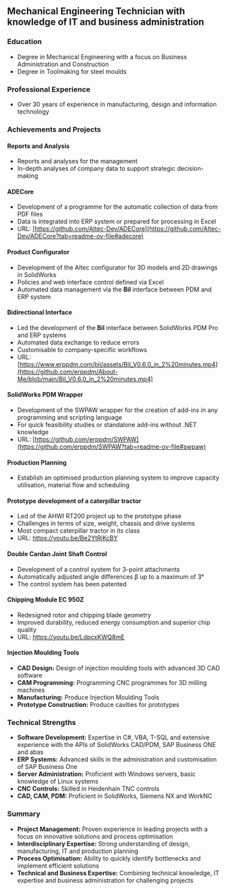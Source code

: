 ## Mechanical Engineering Technician with knowledge of IT and business administration

### Education
- Degree in Mechanical Engineering with a focus on Business Administration and Construction
- Degree in Toolmaking for steel moulds

### Professional Experience
- Over 30 years of experience in manufacturing, design and information technology

### Achievements and Projects

#### Reports and Analysis
- Reports and analyses for the management
- In-depth analyses of company data to support strategic decision-making

#### ADECore
- Development of a programme for the automatic collection of data from PDF files
- Data is integrated into ERP system or prepared for processing in Excel
- URL: [https://github.com/Altec-Dev/ADECore](https://github.com/Altec-Dev/ADECore?tab=readme-ov-file#adecore)

#### Product Configurator
- Development of the Altec configurator for 3D models and 2D drawings in SolidWorks
- Policies and web interface control defined via Excel
- Automated data management via the **BiI** interface between PDM and ERP system

#### Bidirectional Interface
- Led the development of the **BiI** interface between SolidWorks PDM Pro and ERP systems
- Automated data exchange to reduce errors
- Customisable to company-specific workflows
- URL: [https://www.erppdm.com/bii/assets/BiI_V0.6.0_in_2%20minutes.mp4](https://github.com/erppdm/About-Me/blob/main/BiI_V0.6.0_in_2%20minutes.mp4)

#### SolidWorks PDM Wrapper
- Development of the SWPAW wrapper for the creation of add-ins in any programming and scripting language
- For quick feasibility studies or standalone add-ins without .NET knowledge
- URL: [https://github.com/erppdm/SWPAW](https://github.com/erppdm/SWPAW?tab=readme-ov-file#swpaw)

#### Production Planning
- Establish an optimised production planning system to improve capacity utilisation, material flow and scheduling

#### Prototype development of a caterpillar tractor
- Led of the AHWI RT200 project up to the prototype phase
- Challenges in terms of size, weight, chassis and drive systems
- Most compact caterpillar tractor in its class
- URL: https://youtu.be/Be2YtRjKcBY

#### Double Cardan Joint Shaft Control
- Development of a control system for 3-point attachments
- Automatically adjusted angle differences β up to a maximum of 3°
- The control system has been patented

#### Chipping Module EC 950Z
- Redesigned rotor and chipping blade geometry
- Improved durability, reduced energy consumption and superior chip quality
- URL: https://youtu.be/LdpcxKWQ8mE

#### Injection Moulding Tools
- **CAD Design:** Design of injection moulding tools with advanced 3D CAD software
- **CAM Programming:** Programming CNC programmes for 3D milling machines
- **Manufacturing:** Produce Injection Moulding Tools
- **Prototype Construction:** Produce cavities for prototypes

### Technical Strengths
- **Software Development:** Expertise in C#, VBA, T-SQL and extensive experience with the APIs of SolidWorks CAD/PDM, SAP Business ONE and abas
- **ERP Systems:** Advanced skills in the administration and customisation of SAP Business One
- **Server Administration:** Proficient with Windows servers, basic knowledge of Linux systems
- **CNC Controls:** Skilled in Heidenhain TNC controls
- **CAD, CAM, PDM:** Proficient in SolidWorks, Siemens NX and WorkNC

### Summary
- **Project Management:** Proven experience in leading projects with a focus on innovative solutions and process optimisation
- **Interdisciplinary Expertise:** Strong understanding of design, manufacturing, IT and production planning
- **Process Optimisation:** Ability to quickly identify bottlenecks and implement efficient solutions
- **Technical and Business Expertise:** Combining technical knowledge, IT expertise and business administration for challenging projects


